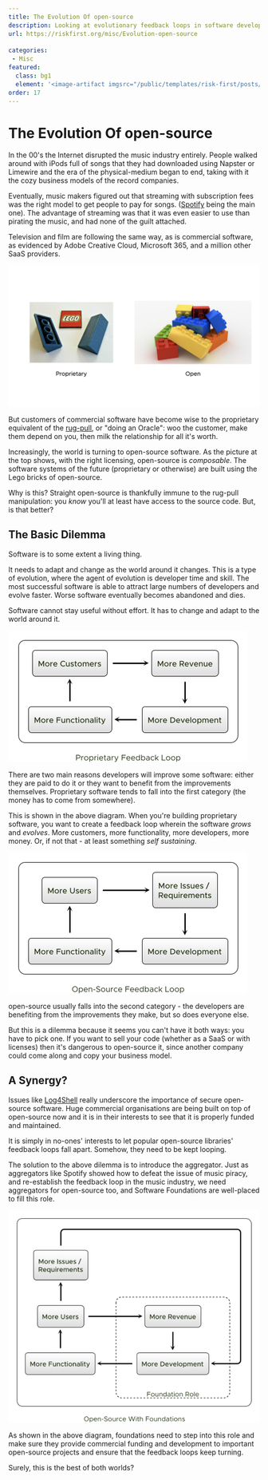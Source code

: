 ```yaml
---
title: The Evolution Of open-source
description: Looking at evolutionary feedback loops in software development
url: https://riskfirst.org/misc/Evolution-open-source

categories:  
 - Misc
featured: 
  class: bg1
  element: '<image-artifact imgsrc="/public/templates/risk-first/posts/open-source.svg">Evolution</image-artifact>'
order: 17
---
```



# The Evolution Of open-source

In the 00's the Internet disrupted the music industry entirely.  People walked around with iPods full of songs that they had downloaded using Napster or Limewire and the era of the physical-medium began to end, taking with it the cozy business models of the record companies.

Eventually, music makers figured out that streaming with subscription fees was the right model to get people to pay for songs.  ([Spotify](https://www.spotify.com) being the main one).  The advantage of streaming was that it was even easier to use than pirating the music, and had none of the guilt attached.  

Television and film are following the same way, as is commercial software, as evidenced by Adobe Creative Cloud, Microsoft 365, and a million other SaaS providers.

![Open vs Proprietary](/images/misc/lego-open-proprietary.jpg)

But customers of commercial software have become wise to the proprietary equivalent of the [rug-pull](https://en.wiktionary.org/wiki/rug-pull), or "doing an Oracle":  woo the customer, make them depend on you, then milk the relationship for all it's worth.   

Increasingly, the world is turning to open-source software.  As the picture at the top shows, with the right licensing, open-source is _composable_.  The software systems of the future (proprietary or otherwise) are built using the Lego bricks of open-source.

Why is this?  Straight open-source is thankfully immune to the rug-pull manipulation:  you _know_ you'll at least have access to the source code.  But, is that better?

## The Basic Dilemma

Software is to some extent a living thing.  

It needs to adapt and change as the world around it changes.  This is a type of evolution, where the agent of evolution is developer time and skill.  The most successful software is able to attract large numbers of developers and evolve faster.  Worse software eventually becomes abandoned and dies.   

Software cannot stay useful without effort.  It has to change and adapt to the world around it.  

![Proprietary Feedback Loop](/images/generated/misc/proprietary-feedback-loop.png)

There are two main reasons developers will improve some software:  either they are paid to do it or they want to benefit from the improvements themselves.  Proprietary software tends to fall into the first category (the money has to come from somewhere).  

This is shown in the above diagram.  When you're building proprietary software, you want to create a feedback loop wherein the software _grows_ and _evolves_.  More customers, more functionality, more developers, more money.  Or, if not that - at least something _self sustaining_.

![open-source Feedback Loop](/images/generated/misc/open-source-feedback-loop.png)

open-source usually falls into the second category - the developers are benefiting from the improvements they make, but so does everyone else.

But this is a dilemma because it seems you can't have it both ways:  you have to pick one.   If you want to sell your code (whether as a SaaS or with licenses) then it's dangerous to open-source it, since another company could come along and copy your business model.  

## A Synergy?

Issues like [Log4Shell](https://en.wikipedia.org/wiki/Log4Shell) really underscore the importance of secure open-source software.  Huge commercial organisations are being built on top of open-source now and it is in their interests to see that it is properly funded and maintained.  

It is simply in no-ones' interests to let popular open-source libraries' feedback loops fall apart.  Somehow, they need to be kept looping.

The solution to the above dilemma is to introduce the aggregator.  Just as aggregators like Spotify showed how to defeat the issue of music piracy, and re-establish the feedback loop in the music industry, we need aggregators for open-source too, and Software Foundations are well-placed to fill this role.

![Combined Feedback Loop](/images/generated/misc/combined-feedback-loop.png)

As shown in the above diagram, foundations need to step into this role and make sure they provide commercial funding and development to important open-source projects and ensure that the feedback loops keep turning.

Surely, this is the best of both worlds?




